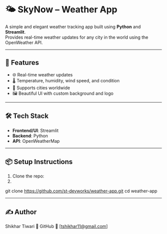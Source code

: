 # 🌤️ SkyNow – Weather App

A simple and elegant weather tracking app built using **Python** and **Streamlit**.  
Provides real-time weather updates for any city in the world using the OpenWeather API.

---

## 🚀 Features

- 🌐 Real-time weather updates
- 🌡 Temperature, humidity, wind speed, and condition
- 📍 Supports cities worldwide
- 🖼 Beautiful UI with custom background and logo

---

## 🛠 Tech Stack

- **Frontend/UI**: Streamlit
- **Backend**: Python
- **API**: OpenWeatherMap

---

## 📦 Setup Instructions

1. Clone the repo:
2. 
git clone https://github.com/st-devworks/weather-app.git
cd weather-app

---
## ✍️ Author
Shikhar Tiwari
🔗 GitHub
📧 [tshikhar11@gmail.com]
